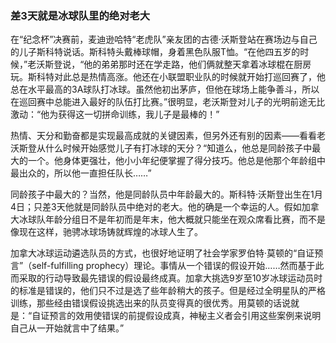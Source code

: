 ### 差3天就是冰球队里的绝对老大

在“纪念杯”决赛前，麦迪逊哈特“老虎队”亲友团的古德·沃斯登站在赛场边与自己的儿子斯科特说话。斯科特头戴棒球帽，身着黑色队服T恤。“在他四五岁的时候，”老沃斯登说，“他的弟弟那时还在学走路，他们俩就整天拿着冰球棍在厨房玩。斯科特对此总是热情高涨。他还在小联盟职业队的时候就开始打巡回赛了，他总在水平最高的3A球队打冰球。虽然他初出茅庐，但他在球场上能争善斗，所以在巡回赛中总能进入最好的队伍打比赛。”很明显，老沃斯登对儿子的光明前途无比激动：“他为获得这一切拼命训练，我儿子是最棒的！”

热情、天分和勤奋都是实现最高成就的关键因素，但另外还有别的因素——看看老沃斯登从什么时候开始感觉儿子有打冰球的天分？“知道么，他总是同龄孩子中最大的一个。他身体更强壮，他小小年纪便掌握了得分技巧。他总是他那个年龄组中最出众的，所以他一直担任队长……”

同龄孩子中最大的？当然，他是同龄队员中年龄最大的。斯科特·沃斯登出生在1月4日；只差3天他就是同龄队员中绝对的老大。他的确是一个幸运的人。假如加拿大冰球队年龄分组日不是年初而是年末，他大概就只能坐在观众席看比赛，而不是像现在这样，驰骋冰球场铸就辉煌的冰球人生了。

加拿大冰球运动遴选队员的方式，也很好地证明了社会学家罗伯特·莫顿的“自证预言”（self-fulfilling prophecy）理论。事情从一个错误的假设开始……然而基于此而采取的行动导致最先错误的假设最终成真。加拿大挑选9岁至10岁冰球运动员时的标准是错误的，他们只不过是选了些年龄稍大的孩子。但是经过全明星队的严格训练，那些经由错误假设挑选出来的队员变得真的很优秀。用莫顿的话说就是：“自证预言的效用使错误的前提假设成真，神秘主义者会引用这些案例来说明自己从一开始就言中了结果。”